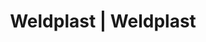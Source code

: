 ---
Filename: "eshop-products-variant227"
Link: "file:/Users/vinayakpatel/Downloads/www.weldplast.cz/eshop_products_compare/add/eshop-products-variant227"
product_name: "null"
product_id: "null"
title: "Weldplast | Weldplast"
product_desc: ""
product_specs: ""
product_downloads: ""
href: ""
p_desc_2: ""
accessories: ""
similar_products: ""
---